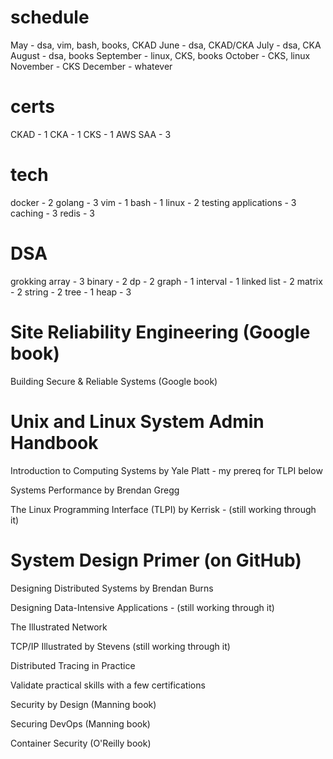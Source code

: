 # schedule
May - dsa, vim, bash, books, CKAD
June - dsa, CKAD/CKA
July - dsa, CKA
August - dsa, books
September - linux, CKS, books
October - CKS, linux
November - CKS
December - whatever


# certs
CKAD - 1
CKA - 1
CKS - 1
AWS SAA - 3

# tech
docker - 2
golang - 3
vim - 1
bash - 1
linux - 2
testing applications - 3
caching - 3
redis - 3

# DSA 
grokking
array - 3
binary - 2
dp - 2
graph - 1
interval - 1
linked list - 2
matrix - 2
string - 2
tree - 1
heap - 3

# Site Reliability Engineering (Google book)

Building Secure & Reliable Systems (Google book)

# Unix and Linux System Admin Handbook

Introduction to Computing Systems by Yale Platt - my prereq for TLPI below

Systems Performance by Brendan Gregg

The Linux Programming Interface (TLPI) by Kerrisk - (still working through it)

# System Design Primer (on GitHub)

Designing Distributed Systems by Brendan Burns

Designing Data-Intensive Applications - (still working through it)

The Illustrated Network

TCP/IP Illustrated by Stevens (still working through it)

Distributed Tracing in Practice

Validate practical skills with a few certifications

Security by Design (Manning book)

Securing DevOps (Manning book)

Container Security (O'Reilly book)